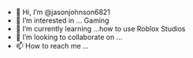 - 👋 Hi, I’m @jasonjohnson6821
- 👀 I’m interested in ... Gaming
- 🌱 I’m currently learning ...how to use Roblox Studios 
- 💞️ I’m looking to collaborate on ...
- 📫 How to reach me ... 

<!---
jasonjohnson6821/jasonjohnson6821 is a ✨ special ✨ repository because its `README.md` (this file) appears on your GitHub profile.
You can click the Preview link to take a look at your changes.
--->
